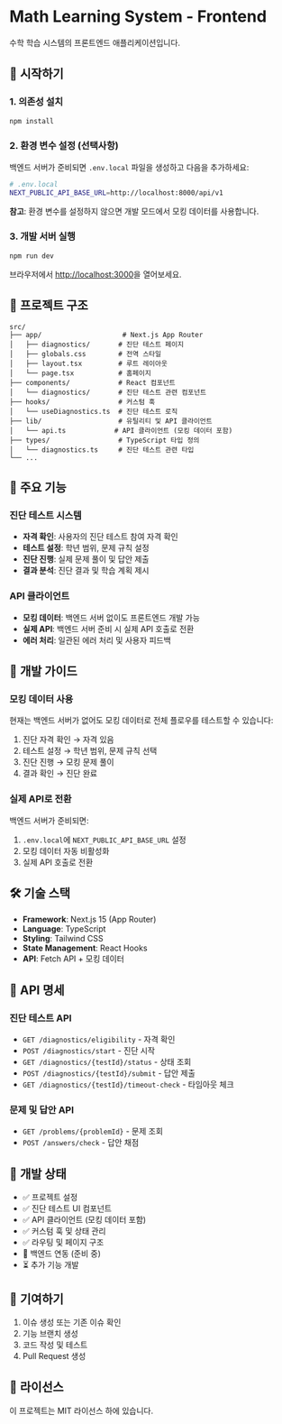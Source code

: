 # Math Learning System - Frontend

수학 학습 시스템의 프론트엔드 애플리케이션입니다.

## 🚀 시작하기

### 1. 의존성 설치
```bash
npm install
```

### 2. 환경 변수 설정 (선택사항)
백엔드 서버가 준비되면 `.env.local` 파일을 생성하고 다음을 추가하세요:

```bash
# .env.local
NEXT_PUBLIC_API_BASE_URL=http://localhost:8000/api/v1
```

**참고**: 환경 변수를 설정하지 않으면 개발 모드에서 모킹 데이터를 사용합니다.

### 3. 개발 서버 실행
```bash
npm run dev
```

브라우저에서 [http://localhost:3000](http://localhost:3000)을 열어보세요.

## 📁 프로젝트 구조

```
src/
├── app/                    # Next.js App Router
│   ├── diagnostics/       # 진단 테스트 페이지
│   ├── globals.css        # 전역 스타일
│   ├── layout.tsx         # 루트 레이아웃
│   └── page.tsx           # 홈페이지
├── components/            # React 컴포넌트
│   └── diagnostics/       # 진단 테스트 관련 컴포넌트
├── hooks/                 # 커스텀 훅
│   └── useDiagnostics.ts  # 진단 테스트 로직
├── lib/                   # 유틸리티 및 API 클라이언트
│   └── api.ts            # API 클라이언트 (모킹 데이터 포함)
├── types/                 # TypeScript 타입 정의
│   └── diagnostics.ts     # 진단 테스트 관련 타입
└── ...
```

## 🔧 주요 기능

### 진단 테스트 시스템
- **자격 확인**: 사용자의 진단 테스트 참여 자격 확인
- **테스트 설정**: 학년 범위, 문제 규칙 설정
- **진단 진행**: 실제 문제 풀이 및 답안 제출
- **결과 분석**: 진단 결과 및 학습 계획 제시

### API 클라이언트
- **모킹 데이터**: 백엔드 서버 없이도 프론트엔드 개발 가능
- **실제 API**: 백엔드 서버 준비 시 실제 API 호출로 전환
- **에러 처리**: 일관된 에러 처리 및 사용자 피드백

## 🎯 개발 가이드

### 모킹 데이터 사용
현재는 백엔드 서버가 없어도 모킹 데이터로 전체 플로우를 테스트할 수 있습니다:

1. 진단 자격 확인 → 자격 있음
2. 테스트 설정 → 학년 범위, 문제 규칙 선택
3. 진단 진행 → 모킹 문제 풀이
4. 결과 확인 → 진단 완료

### 실제 API로 전환
백엔드 서버가 준비되면:

1. `.env.local`에 `NEXT_PUBLIC_API_BASE_URL` 설정
2. 모킹 데이터 자동 비활성화
3. 실제 API 호출로 전환

## 🛠 기술 스택

- **Framework**: Next.js 15 (App Router)
- **Language**: TypeScript
- **Styling**: Tailwind CSS
- **State Management**: React Hooks
- **API**: Fetch API + 모킹 데이터

## 📝 API 명세

### 진단 테스트 API
- `GET /diagnostics/eligibility` - 자격 확인
- `POST /diagnostics/start` - 진단 시작
- `GET /diagnostics/{testId}/status` - 상태 조회
- `POST /diagnostics/{testId}/submit` - 답안 제출
- `GET /diagnostics/{testId}/timeout-check` - 타임아웃 체크

### 문제 및 답안 API
- `GET /problems/{problemId}` - 문제 조회
- `POST /answers/check` - 답안 채점

## 🚧 개발 상태

- ✅ 프로젝트 설정
- ✅ 진단 테스트 UI 컴포넌트
- ✅ API 클라이언트 (모킹 데이터 포함)
- ✅ 커스텀 훅 및 상태 관리
- ✅ 라우팅 및 페이지 구조
- 🔄 백엔드 연동 (준비 중)
- ⏳ 추가 기능 개발

## 🤝 기여하기

1. 이슈 생성 또는 기존 이슈 확인
2. 기능 브랜치 생성
3. 코드 작성 및 테스트
4. Pull Request 생성

## 📄 라이선스

이 프로젝트는 MIT 라이선스 하에 있습니다.
